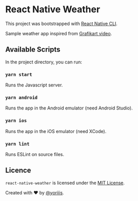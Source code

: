 # React Native Weather

This project was bootstrapped with [React Native CLI](https://facebook.github.io/react-native/docs/getting-started).

Sample weather app inspired from [Grafikart video](https://www.youtube.com/watch?v=Y7rbJRjaYCY).

## Available Scripts

In the project directory, you can run:

### `yarn start`

Runs the Javascript server.

### `yarn android`

Runs the app in the Android emulator (need Android Studio).

### `yarn ios`

Runs the app in the iOS emulator (need XCode).

### `yarn lint`

Runs ESLint on source files.

## Licence

`react-native-weather` is licensed under the [MIT License](http://opensource.org/licenses/MIT).

Created with ♥ by [@yoriiis](http://github.com/yoriiis).